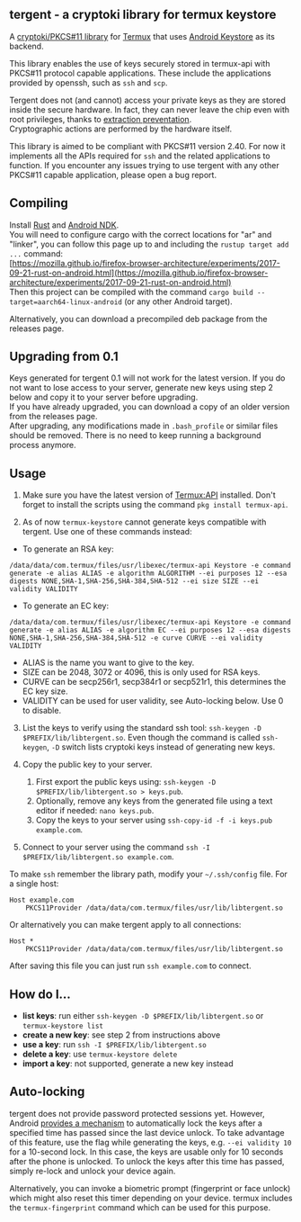 tergent - a cryptoki library for termux keystore
------------------------------------------------

A [cryptoki/PKCS#11 library](http://docs.oasis-open.org/pkcs11/pkcs11-base/v2.40/os/pkcs11-base-v2.40-os.html) for [Termux](https://termux.com/) that uses [Android Keystore](https://developer.android.com/training/articles/keystore) as its backend.

This library enables the use of keys securely stored in termux-api with PKCS#11 protocol capable applications. These include the applications provided by openssh, such as `ssh` and `scp`.

Tergent does not (and cannot) access your private keys as they are stored inside the secure hardware. In fact, they can never leave the chip even with root privileges, thanks to [extraction preventation](https://developer.android.com/training/articles/keystore#ExtractionPrevention).  
Cryptographic actions are performed by the hardware itself.

This library is aimed to be compliant with PKCS#11 version 2.40. For now it implements all the APIs required for `ssh` and the related applications to function. If you encounter any issues trying to use tergent with any other PKCS#11 capable application, please open a bug report.

Compiling
---------
Install [Rust](https://www.rust-lang.org/en-US/install.html) and [Android NDK](https://developer.android.com/ndk/).  
You will need to configure cargo with the correct locations for "ar" and "linker", you can follow this page up to and including the `rustup target add ...` command:  
[https://mozilla.github.io/firefox-browser-architecture/experiments/2017-09-21-rust-on-android.html](https://mozilla.github.io/firefox-browser-architecture/experiments/2017-09-21-rust-on-android.html)  
Then this project can be compiled with the command `cargo build --target=aarch64-linux-android` (or any other Android target).

Alternatively, you can download a precompiled deb package from the releases page.

Upgrading from 0.1
------------------
Keys generated for tergent 0.1 will not work for the latest version. If you do not want to lose access to your server, generate new keys using step 2 below and copy it to your server before upgrading.  
If you have already upgraded, you can download a copy of an older version from the releases page.  
After upgrading, any modifications made in `.bash_profile` or similar files should be removed. There is no need to keep running a background process anymore.

Usage
-----
1. Make sure you have the latest version of [Termux:API](https://f-droid.org/en/packages/com.termux.api/) installed. Don't forget to install the scripts using the command `pkg install termux-api`.

2. As of now `termux-keystore` cannot generate keys compatible with tergent. Use one of these commands instead:
  - To generate an RSA key:
```
/data/data/com.termux/files/usr/libexec/termux-api Keystore -e command generate -e alias ALIAS -e algorithm ALGORITHM --ei purposes 12 --esa digests NONE,SHA-1,SHA-256,SHA-384,SHA-512 --ei size SIZE --ei validity VALIDITY
```
  - To generate an EC key:
```
/data/data/com.termux/files/usr/libexec/termux-api Keystore -e command generate -e alias ALIAS -e algorithm EC --ei purposes 12 --esa digests NONE,SHA-1,SHA-256,SHA-384,SHA-512 -e curve CURVE --ei validity VALIDITY
```
  - ALIAS is the name you want to give to the key.
  - SIZE can be 2048, 3072 or 4096, this is only used for RSA keys.
  - CURVE can be secp256r1, secp384r1 or secp521r1, this determines the EC key size.
  - VALIDITY can be used for user validity, see Auto-locking below. Use 0 to disable.

3. List the keys to verify using the standard ssh tool: `ssh-keygen -D $PREFIX/lib/libtergent.so`. Even though the command is called `ssh-keygen`, `-D` switch lists cryptoki keys instead of generating new keys.

4. Copy the public key to your server.
    1. First export the public keys using: `ssh-keygen -D $PREFIX/lib/libtergent.so > keys.pub`.
    2. Optionally, remove any keys from the generated file using a text editor if needed: `nano keys.pub`.
    3. Copy the keys to your server using `ssh-copy-id -f -i keys.pub example.com`.

5. Connect to your server using the command `ssh -I $PREFIX/lib/libtergent.so example.com`.

To make `ssh` remember the library path, modify your `~/.ssh/config` file. For a single host:
```
Host example.com
	PKCS11Provider /data/data/com.termux/files/usr/lib/libtergent.so
```
Or alternatively you can make tergent apply to all connections:
```
Host *
	PKCS11Provider /data/data/com.termux/files/usr/lib/libtergent.so
```
After saving this file you can just run `ssh example.com` to connect.

How do I...
-----------
* **list keys**: run either `ssh-keygen -D $PREFIX/lib/libtergent.so` or `termux-keystore list`
* **create a new key**: see step 2 from instructions above
* **use a key**: run `ssh -I $PREFIX/lib/libtergent.so`
* **delete a key**: use `termux-keystore delete`
* **import a key**: not supported, generate a new key instead

Auto-locking
------------
tergent does not provide password protected sessions yet.
However, Android [provides a mechanism](https://developer.android.com/training/articles/keystore#UserAuthentication) to automatically lock the keys after a specified time has passed since the last device unlock. To take advantage of this feature, use the flag while generating the keys, e.g. `--ei validity 10` for a 10-second lock. In this case, the keys are usable only for 10 seconds after the phone is unlocked. To unlock the keys after this time has passed, simply re-lock and unlock your device again.

Alternatively, you can invoke a biometric prompt (fingerprint or face unlock) which might also reset this timer depending on your device. termux includes the `termux-fingerprint` command which can be used for this purpose.

